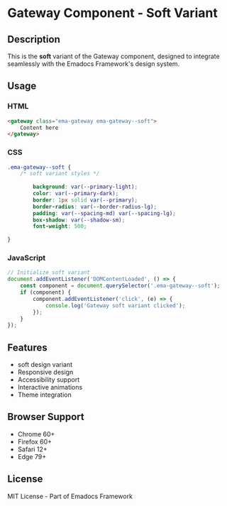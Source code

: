 # Gateway Component - Soft Variant

## Description
This is the **soft** variant of the Gateway component, designed to integrate seamlessly with the Emadocs Framework's design system.

## Usage

### HTML
```html
<gateway class="ema-gateway ema-gateway--soft">
    Content here
</gateway>
```

### CSS
```css
.ema-gateway--soft {
    /* soft variant styles */
    
        background: var(--primary-light);
        color: var(--primary-dark);
        border: 1px solid var(--primary);
        border-radius: var(--border-radius-lg);
        padding: var(--spacing-md) var(--spacing-lg);
        box-shadow: var(--shadow-sm);
        font-weight: 500;
    
}
```

### JavaScript
```javascript
// Initialize soft variant
document.addEventListener('DOMContentLoaded', () => {
    const component = document.querySelector('.ema-gateway--soft');
    if (component) {
        component.addEventListener('click', (e) => {
            console.log('Gateway soft variant clicked');
        });
    }
});
```

## Features
- soft design variant
- Responsive design
- Accessibility support
- Interactive animations
- Theme integration

## Browser Support
- Chrome 60+
- Firefox 60+
- Safari 12+
- Edge 79+

## License
MIT License - Part of Emadocs Framework
